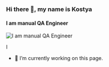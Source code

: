 ### Hi there 👋, my name is Kostya
#### I am manual QA Engineer
![I am manual QA Engineer](https://cs9.pikabu.ru/post_img/big/2017/09/01/3/1504237513179580221.jpg)

I

- 🔭 I’m currently working on this page. 




